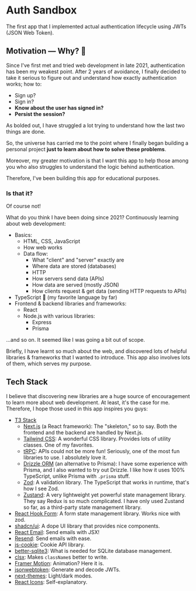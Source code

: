 # Auth Sandbox

The first app that I implemented actual authentication lifecycle using JWTs (JSON Web Token).

## Motivation — Why? 🤔

Since I've first met and tried web development in late 2021, authentication has been my weakest point. After 2 years of avoidance, I finally decided to take it serious to figure out and understand how exactly authentication works; how to:

- Sign up?
- Sign in?
- **Know about the user has signed in?**
- **Persist the session?**

As bolded out, I have struggled a lot trying to understand how the last two things are done.

So, the universe has carried me to the point where I finally began building a personal project **just to learn about how to solve these problems**.

Moreover, my greater motivation is that I want this app to help those among you who also struggles to understand the logic behind authentication.

Therefore, I've been building this app for educational purposes.

### Is that it?

Of course not!

What do you think I have been doing since 2021? Continuously learning about web development:

- Basics:
  - HTML, CSS, JavaScript
  - How web works
  - Data flow:
    - What "client" and "server" exactly are
    - Where data are stored (databases)
    - HTTP
    - How servers send data (APIs)
    - How data are served (mostly JSON)
    - How clients request & get data (sending HTTP requests to APIs)
- TypeScript 💙 (my favorite language by far)
- Frontend & backend libraries and frameworks:
  - React
  - Node.js with various libraries:
    - Express
    - Prisma
  
...and so on. It seemed like I was going a bit out of scope.

Briefly, I have learnt so much about the web, and discovered lots of helpful libraries & frameworks that I wanted to introduce. This app also involves lots of them, which serves my purpose.

## Tech Stack

I believe that discovering new libraries are a huge source of encouragement to learn more about web development. At least, it's the case for me. Therefore, I hope those used in this app inspires you guys:

- [T3 Stack](https://create.t3.gg/)
  - [Next.js](https://nextjs.org/) (a React framework): The "skeleton," so to say. Both the frontend and the backend are handled by Next.js.
  - [Tailwind CSS](https://tailwindcss.com/): A wonderful CSS library. Provides lots of utility classes. One of my favorites.
  - [tRPC](https://trpc.io/): APIs could not be more fun! Seriously, one of the most fun libraries to use. I absolutely love it.
  - [Drizzle ORM](https://orm.drizzle.team/) (an alternative to Prisma): I have some experience with Prisma, and I also wanted to try out Drizzle. I like how it uses 100% TypeScript, unlike Prisma with `.prisma` stuff.
  - [Zod](https://zod.dev/): A validation library. The TypeScript that works in runtime, that's how I see Zod.
  - [Zustand](https://github.com/pmndrs/zustand): A very lightweight yet powerful state management library. They say Redux is so much complicated. I have only used Zustand so far, as a third-party state management library.
- [React Hook Form](https://react-hook-form.com/): A form state management library. Works nice with zod.
- [shadcn/ui](https://ui.shadcn.com/): A dope UI library that provides nice components.
- [React Email](https://react.email/): Send emails with JSX!
- [Resend](https://resend.com/): Send emails with ease.
- [js-cookie](https://github.com/js-cookie/js-cookie): Cookie API library.
- [better-sqlite3](https://github.com/WiseLibs/better-sqlite3): What is needed for SQLite database management.
- [clsx](https://www.npmjs.com/package/clsx): Makes `className`s better to write.
- [Framer Motion](https://www.framer.com/motion/): Animation? Here it is.
- [jsonwebtoken](https://www.npmjs.com/package/jsonwebtoken): Generate and decode JWTs.
- [next-themes](https://www.npmjs.com/package/next-themes): Light/dark modes.
- [React Icons](https://react-icons.github.io/react-icons/): Self-explanatory.
